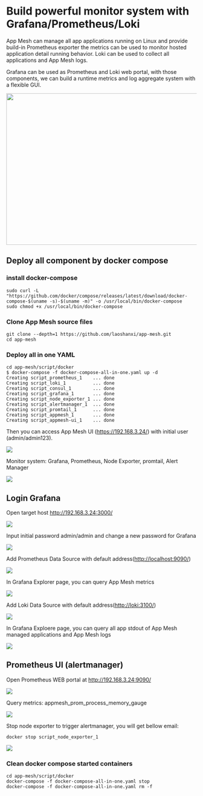# Build powerful monitor system with Grafana/Prometheus/Loki

App Mesh can manage all app applications running on Linux and provide build-in Prometheus exporter the metrics can be used to monitor hosted application detail running behavior. Loki can be used to collect all applications and App Mesh logs.

Grafana can be used as Prometheus and Loki web portal, with those components, we can build a runtime metrics and log aggregate system with a flexible GUI.
<div align=center><img src="https://github.com/laoshanxi/picture/raw/master/appmesh/diagram.png" width=600 height=400 align=center /></div>

## Deploy all component by docker compose

### install docker-compose

```shell
sudo curl -L "https://github.com/docker/compose/releases/latest/download/docker-compose-$(uname -s)-$(uname -m)" -o /usr/local/bin/docker-compose
sudo chmod +x /usr/local/bin/docker-compose
```

### Clone App Mesh source files

```shell
git clone --depth=1 https://github.com/laoshanxi/app-mesh.git
cd app-mesh
```

### Deploy all in one YAML

```shell
cd app-mesh/script/docker
$ docker-compose -f docker-compose-all-in-one.yaml up -d
Creating script_prometheus_1    ... done
Creating script_loki_1          ... done
Creating script_consul_1        ... done
Creating script_grafana_1       ... done
Creating script_node_exporter_1 ... done
Creating script_alertmanager_1  ... done
Creating script_promtail_1      ... done
Creating script_appmesh_1       ... done
Creating script_appmesh-ui_1    ... done

```

Then you can access App Mesh UI (<https://192.168.3.24/>) with initial user (admin/admin123).

<img src="https://raw.githubusercontent.com/laoshanxi/picture/master/appmesh/1.png" />

Monitor system: Grafana, Prometheus, Node Exporter, promtail, Alert Manager

<img src="https://prometheus.io/assets/architecture.png" />

## Login Grafana

Open target host <http://192.168.3.24:3000/>

<img src="https://raw.githubusercontent.com/laoshanxi/picture/master/wiki/01.png" />

Input initial password admin/admin and change a new password for Grafana

<img src="https://raw.githubusercontent.com/laoshanxi/picture/master/wiki/02.png" />

Add Prometheus Data Source with default address(<http://localhost:9090/>)

<img src="https://raw.githubusercontent.com/laoshanxi/picture/master/wiki/03.png" />

In Grafana Explorer page, you can query App Mesh metrics

<img src="https://raw.githubusercontent.com/laoshanxi/picture/master/wiki/04.png" />

Add Loki Data Source with default address(<http://loki:3100/>)

<img src="https://raw.githubusercontent.com/laoshanxi/picture/master/wiki/05.png" />

In Grafana Exploere page, you can query all app stdout of App Mesh managed applications and App Mesh logs

<img src="https://raw.githubusercontent.com/laoshanxi/picture/master/wiki/06.png" />

## Prometheus UI (alertmanager)

Open Prometheus WEB portal at <http://192.168.3.24:9090/>

<img src="https://raw.githubusercontent.com/laoshanxi/picture/master/wiki/prometheus01.png" />

Query metrics: appmesh_prom_process_memory_gauge

<img src="https://raw.githubusercontent.com/laoshanxi/picture/master/wiki/prometheus02.png" />

Stop node exporter to trigger alertmanager, you will get bellow email:

```shell
docker stop script_node_exporter_1
```

<img src="https://raw.githubusercontent.com/laoshanxi/picture/master/wiki/email.png" />

### Clean docker compose started containers

```shell
cd app-mesh/script/docker
docker-compose -f docker-compose-all-in-one.yaml stop
docker-compose -f docker-compose-all-in-one.yaml rm -f
```
